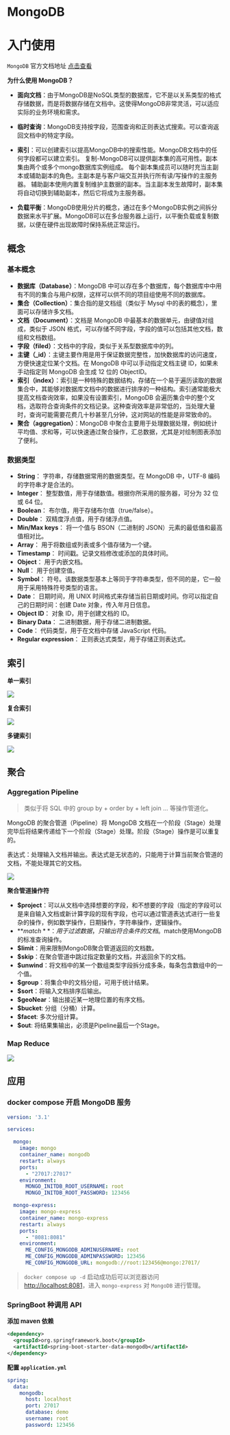 # MongoDB

# 入门使用

`MongoDB` 官方文档地址 [点击查看](https://www.mongodb.com/docs/manual/tutorial/getting-started/)


**为什么使用 MongoDB？**

- **面向文档**：由于MongoDB是NoSQL类型的数据库，它不是以关系类型的格式存储数据，而是将数据存储在文档中。这使得MongoDB非常灵活，可以适应实际的业务环境和需求。

- **临时查询**：MongoDB支持按字段，范围查询和正则表达式搜索。可以查询返回文档中的特定字段。

- **索引**：可以创建索引以提高MongoDB中的搜索性能。MongoDB文档中的任何字段都可以建立索引。
  复制-MongoDB可以提供副本集的高可用性。副本集由两个或多个mongo数据库实例组成。
  每个副本集成员可以随时充当主副本或辅助副本的角色。主副本是与客户端交互并执行所有读/写操作的主服务器。
  辅助副本使用内置复制维护主数据的副本。当主副本发生故障时，副本集将自动切换到辅助副本，然后它将成为主服务器。

- **负载平衡**：MongoDB使用分片的概念，通过在多个MongoDB实例之间拆分数据来水平扩展。MongoDB可以在多台服务器上运行，以平衡负载或复制数据，以便在硬件出现故障时保持系统正常运行。

## 概念

### 基本概念

- **数据库（Database）**：MongoDB 中可以存在多个数据库，每个数据库中中用有不同的集合与用户权限，这样可以供不同的项目组使用不同的数据库。
- **集合（Collection）**：集合指的是文档组（类似于 Mysql 中的表的概念），里面可以存储许多文档。
- **文档（Document）**：文档是 MongoDB 中最基本的数据单元，由键值对组成，类似于 JSON 格式，可以存储不同字段，字段的值可以包括其他文档，数组和文档数组。
- **字段（filed）**：文档中的字段，类似于关系型数据库中的列。
- **主键（_id）**：主键主要作用是用于保证数据完整性，加快数据库的访问速度，方便快速定位某个文档。在 MongoDB 中可以手动指定文档主键 ID，如果未手动指定则 MongoDB 会生成 12 位的 ObjectID。
- **索引（index）**：索引是一种特殊的数据结构，存储在一个易于遍历读取的数据集合中，其能够对数据库文档中的数据进行排序的一种结构。索引通常能极大提高文档查询效率，如果没有设置索引，MongoDB 会遍历集合中的整个文档，选取符合查询条件的文档记录。这种查询效率是非常低的，当处理大量时，查询可能需要花费几十秒甚至几分钟，这对网站的性能是非常致命的。
- **聚合（aggregation）**：MongoDB 中聚合主要用于处理数据处理，例如统计平均值、求和等，可以快速通过聚合操作，汇总数据，尤其是对绘制图表添加了便利。

### 数据类型

- **String**： 字符串，存储数据常用的数据类型。在 MongoDB 中，UTF-8 编码的字符串才是合法的。
- **Integer**： 整型数值，用于存储数值。根据你所采用的服务器，可分为 32 位或 64 位。
- **Boolean**： 布尔值，用于存储布尔值（true/false）。
- **Double**： 双精度浮点值，用于存储浮点值。
- **Min/Max keys**： 将一个值与 BSON（二进制的 JSON）元素的最低值和最高值相对比。
- **Array**： 用于将数组或列表或多个值存储为一个键。
- **Timestamp**： 时间戳。记录文档修改或添加的具体时间。
- **Object**： 用于内嵌文档。
- **Null**： 用于创建空值。
- **Symbol**： 符号。该数据类型基本上等同于字符串类型，但不同的是，它一般用于采用特殊符号类型的语言。
- **Date**： 日期时间，用 UNIX 时间格式来存储当前日期或时间。你可以指定自己的日期时间：创建 Date 对象，传入年月日信息。
- **Object ID**： 对象 ID，用于创建文档的 ID。
- **Binary Data**： 二进制数据，用于存储二进制数据。
- **Code**： 代码类型，用于在文档中存储 JavaScript 代码。
- **Regular expression**： 正则表达式类型，用于存储正则表达式。

## 索引

**单一索引**

![](https://www.mongodb.com/docs/v3.6/_images/index-ascending.bakedsvg.svg)

**复合索引**

![](https://www.mongodb.com/docs/v3.6/_images/index-compound-key.bakedsvg.svg)

**多键索引**

![](https://www.mongodb.com/docs/v3.6/_images/index-multikey.bakedsvg.svg)

## 聚合

### Aggregation Pipeline

> 类似于将 SQL 中的 group by + order by + left join ... 等操作管道化。

MongoDB 的聚合管道（Pipeline）将 MongoDB 文档在一个阶段（Stage）处理完毕后将结果传递给下一个阶段（Stage）处理。阶段（Stage）操作是可以重复的。

表达式：处理输入文档并输出。表达式是无状态的，只能用于计算当前聚合管道的文档，不能处理其它的文档。

![](https://www.mongodb.com/docs/v3.6/_images/aggregation-pipeline.bakedsvg.svg)

**聚合管道操作符**

- **$project**：可以从文档中选择想要的字段，和不想要的字段（指定的字段可以是来自输入文档或新计算字段的现有字段，也可以通过管道表达式进行一些复杂的操作，例如数学操作，日期操作，字符串操作，逻辑操作。
- **$match**：用于过滤数据，只输出符合条件的文档。$match使用MongoDB的标准查询操作。
- **$limit**：用来限制MongoDB聚合管道返回的文档数。
- **$skip**：在聚合管道中跳过指定数量的文档，并返回余下的文档。
- **$unwind**：将文档中的某一个数组类型字段拆分成多条，每条包含数组中的一个值。
- **$group**：将集合中的文档分组，可用于统计结果。
- **$sort**：将输入文档排序后输出。
- **$geoNear**：输出接近某一地理位置的有序文档。
- **$bucket**: 分组（分桶）计算。
- **$facet**: 多次分组计算。
- **$out**: 将结果集输出，必须是Pipeline最后一个Stage。

### Map Reduce

![](https://www.mongodb.com/docs/v3.6/_images/map-reduce.bakedsvg.svg)

## 应用

### docker compose 开启 MongoDB 服务

```yaml
version: '3.1'

services:

  mongo:
    image: mongo
    container_name: mongodb
    restart: always
    ports:
      - "27017:27017"
    environment:
      MONGO_INITDB_ROOT_USERNAME: root
      MONGO_INITDB_ROOT_PASSWORD: 123456

  mongo-express:
    image: mongo-express
    container_name: mongo-express
    restart: always
    ports:
      - "8081:8081"
    environment:
      ME_CONFIG_MONGODB_ADMINUSERNAME: root
      ME_CONFIG_MONGODB_ADMINPASSWORD: 123456
      ME_CONFIG_MONGODB_URL: mongodb://root:123456@mongo:27017/
```

> `docker compose up -d` 启动成功后可以浏览器访问 <http://localhost:8081>，进入 `mongo-express` 对 `MongoDB` 进行管理。

### SpringBoot 种调用 API

**添加 maven 依赖**

```xml
<dependency>
  <groupId>org.springframework.boot</groupId>
  <artifactId>spring-boot-starter-data-mongodb</artifactId>
</dependency>
```

**配置 `application.yml`**

```yaml
spring:
  data:
    mongodb:
      host: localhost
      port: 27017
      database: demo
      username: root
      password: 123456
```
